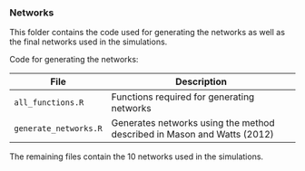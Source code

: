 ### Networks

This folder contains the code used for generating the networks as well as the final networks used in the simulations.

Code for generating the networks: 

File | Description
--- | -----
`all_functions.R` | Functions required for generating networks
`generate_networks.R` | Generates networks using the method described in Mason and Watts (2012)

The remaining files contain the 10 networks used in the simulations.
